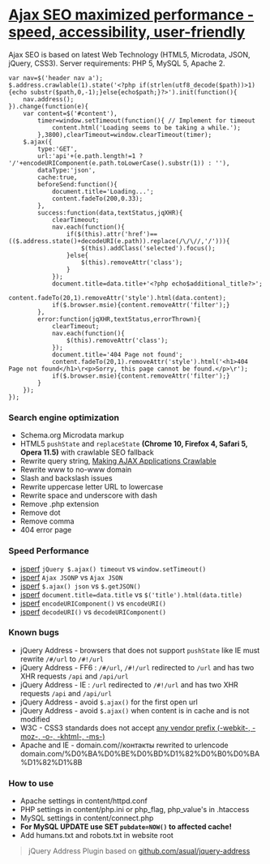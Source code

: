 # [Ajax SEO maximized performance - speed, accessibility, user-friendly](http://lab.laukstein.com/ajax-seo/)
Ajax SEO is based on latest Web Technology (HTML5, Microdata, JSON, jQuery, CSS3). Server requirements: PHP 5, MySQL 5, Apache 2.
    
    
    var nav=$('header nav a');
    $.address.crawlable(1).state('<?php if(strlen(utf8_decode($path))>1){echo substr($path,0,-1);}else{echo$path;}?>').init(function(){
        nav.address();
    }).change(function(e){
        var content=$('#content'),
            timer=window.setTimeout(function(){ // Implement for timeout
                content.html('Loading seems to be taking a while.');
            },3800),clearTimeout=window.clearTimeout(timer);
        $.ajax({
            type:'GET',
            url:'api'+(e.path.length!=1 ? '/'+encodeURIComponent(e.path.toLowerCase().substr(1)) : ''),
            dataType:'json',
            cache:true,
            beforeSend:function(){
                document.title='Loading...';
                content.fadeTo(200,0.33);
            },
            success:function(data,textStatus,jqXHR){
                clearTimeout;
                nav.each(function(){
                    if($(this).attr('href')==(($.address.state()+decodeURI(e.path)).replace(/\/\//,'/'))){
                        $(this).addClass('selected').focus();
                    }else{
                        $(this).removeAttr('class');
                    }
                });
                document.title=data.title+'<?php echo$additional_title?>';
                content.fadeTo(20,1).removeAttr('style').html(data.content);
                if($.browser.msie){content.removeAttr('filter');}
            },
            error:function(jqXHR,textStatus,errorThrown){
                clearTimeout;
                nav.each(function(){
                    $(this).removeAttr('class');
                });
                document.title='404 Page not found';
                content.fadeTo(20,1).removeAttr('style').html('<h1>404 Page not found</h1>\r<p>Sorry, this page cannot be found.</p>\r');
                if($.browser.msie){content.removeAttr('filter');}
            }
        });
    });
    
    
### Search engine optimization

 -  Schema.org Microdata markup
 -  HTML5 `pushState` and `replaceState` **(Chrome 10, Firefox 4, Safari 5, Opera 11.5)** with crawlable SEO fallback
 -  Rewrite query string, [Making AJAX Applications Crawlable](//code.google.com/web/ajaxcrawling/docs/getting-started.html)
 -  Rewrite www to no-www domain
 -  Slash and backslash issues
 -  Rewrite uppercase letter URL to lowercase
 -  Rewrite space and underscore with dash
 -  Remove .php extension
 -  Remove dot
 -  Remove comma
 -  404 error page


### Speed Performance

 -  [jsperf](http://jsperf.com/jquery-ajax-jsonp-timeout-performormance) `jQuery $.ajax() timeout` vs `window.setTimeout()`
 -  [jsperf](http://jsperf.com/ajax-jsonp-vs-ajax-json) `Ajax JSONP` vs `Ajax JSON`
 -  [jsperf](http://jsperf.com/getjson-vs-ajax-json) `$.ajax() json` vs `$.getJSON()`
 -  [jsperf](http://jsperf.com/rename-title) `document.title=data.title` vs `$('title').html(data.title)`
 -  [jsperf](http://jsperf.com/encodeuri-vs-encodeuricomponent) `encodeURIComponent()` vs `encodeURI()`
 -  [jsperf](http://jsperf.com/decodeuri-vs-decodeuricomponent) `decodeURI()` vs `decodeURIComponent()`


### Known bugs

 -  jQuery Address - browsers that does not support `pushState` like IE must rewrite `/#/url` to `/#!/url`
 -  jQuery Address - FF6 : `/#/url`, `/#!/url` redirected to `/url` and has two XHR requests `/api` and `/api/url`
 -  jQuery Address - IE : `/url` redirected to `/#!/url` and has two XHR requests `/api` and `/api/url`
 -  jQuery Address - avoid `$.ajax()` for the first open url
 -  jQuery Address - avoid `$.ajax()` when content is in cache and is not modified
 -  W3C - CSS3 standards does not accept [any vendor prefix (-webkit-, -moz-, -o-, -khtml-, -ms-)](//www.w3.org/Bugs/Public/show_bug.cgi?id=11989)
 -  Apache and IE - domain.com//контакты rewrited to urlencode domain.com/%D0%BA%D0%BE%D0%BD%D1%82%D0%B0%D0%BA%D1%82%D1%8B


### How to use

 -  Apache settings in content/httpd.conf
 -  PHP settings in content/php.ini or php_flag, php_value's in .htaccess
 -  MySQL settings in content/connect.php
 -  **For MySQL UPDATE use SET `pubdate=NOW()` to affected cache!**
 -  Add humans.txt and robots.txt in website root


> jQuery Address Plugin based on [github.com/asual/jquery-address](//github.com/asual/jquery-address)